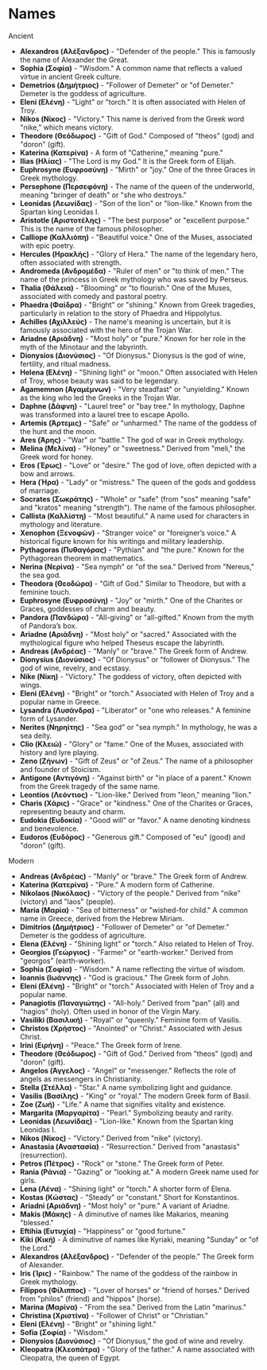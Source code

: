 # Names

Ancient

- **Alexandros (Αλέξανδρος)** - "Defender of the people." This is famously the name of Alexander the Great.
- **Sophia (Σοφία)** - "Wisdom." A common name that reflects a valued virtue in ancient Greek culture.
- **Demetrios (Δημήτριος)** - "Follower of Demeter" or "of Demeter." Demeter is the goddess of agriculture.
- **Eleni (Ελένη)** - "Light" or "torch." It is often associated with Helen of Troy.
- **Nikos (Νίκος)** - "Victory." This name is derived from the Greek word "nike," which means victory.
- **Theodore (Θεόδωρος)** - "Gift of God." Composed of "theos" (god) and "doron" (gift).
- **Katerina (Κατερίνα)** - A form of "Catherine," meaning "pure."
- **Ilias (Ηλίας)** - "The Lord is my God." It is the Greek form of Elijah.
- **Euphrosyne (Ευφροσύνη)** - "Mirth" or "joy." One of the three Graces in Greek mythology.
- **Persephone (Περσεφόνη)** - The name of the queen of the underworld, meaning "bringer of death" or "she who destroys."
- **Leonidas (Λεωνίδας)** - "Son of the lion" or "lion-like." Known from the Spartan king Leonidas I.
- **Aristotle (Αριστοτέλης)** - "The best purpose" or "excellent purpose." This is the name of the famous philosopher.
- **Calliope (Καλλιόπη)** - "Beautiful voice." One of the Muses, associated with epic poetry.
- **Hercules (Ηρακλής)** - "Glory of Hera." The name of the legendary hero, often associated with strength.
- **Andromeda (Ανδρομέδα)** - "Ruler of men" or "to think of men." The name of the princess in Greek mythology who was saved by Perseus.
- **Thalia (Θάλεια)** - "Blooming" or "to flourish." One of the Muses, associated with comedy and pastoral poetry.
- **Phaedra (Φαίδρα)** - "Bright" or "shining." Known from Greek tragedies, particularly in relation to the story of Phaedra and Hippolytus.
- **Achilles (Αχιλλεύς)** - The name's meaning is uncertain, but it is famously associated with the hero of the Trojan War.
- **Ariadne (Αριάδνη)** - "Most holy" or "pure." Known for her role in the myth of the Minotaur and the labyrinth.
- **Dionysios (Διονύσιος)** - "Of Dionysus." Dionysus is the god of wine, fertility, and ritual madness.
- **Helena (Ελένη)** - "Shining light" or "moon." Often associated with Helen of Troy, whose beauty was said to be legendary.
- **Agamemnon (Αγαμέμνων)** - "Very steadfast" or "unyielding." Known as the king who led the Greeks in the Trojan War.
- **Daphne (Δάφνη)** - "Laurel tree" or "bay tree." In mythology, Daphne was transformed into a laurel tree to escape Apollo.
- **Artemis (Άρτεμις)** - "Safe" or "unharmed." The name of the goddess of the hunt and the moon.
- **Ares (Άρης)** - "War" or "battle." The god of war in Greek mythology.
- **Melina (Μελίνα)** - "Honey" or "sweetness." Derived from "meli," the Greek word for honey.
- **Eros (Έρως)** - "Love" or "desire." The god of love, often depicted with a bow and arrows.
- **Hera (Ήρα)** - "Lady" or "mistress." The queen of the gods and goddess of marriage.
- **Socrates (Σωκράτης)** - "Whole" or "safe" (from "sos" meaning "safe" and "kratos" meaning "strength"). The name of the famous philosopher.
- **Callista (Καλλίστη)** - "Most beautiful." A name used for characters in mythology and literature.
- **Xenophon (Ξενοφών)** - "Stranger voice" or "foreigner’s voice." A historical figure known for his writings and military leadership.
- **Pythagoras (Πυθαγόρας)** - "Pythian" and "the pure." Known for the Pythagorean theorem in mathematics.
- **Nerina (Νερίνα)** - "Sea nymph" or "of the sea." Derived from "Nereus," the sea god.
- **Theodora (Θεοδώρα)** - "Gift of God." Similar to Theodore, but with a feminine touch.
- **Euphrosyne (Ευφροσύνη)** - "Joy" or "mirth." One of the Charites or Graces, goddesses of charm and beauty.
- **Pandora (Πανδώρα)** - "All-giving" or "all-gifted." Known from the myth of Pandora’s box.
- **Ariadne (Αριάδνη)** - "Most holy" or "sacred." Associated with the mythological figure who helped Theseus escape the labyrinth.
- **Andreas (Ανδρέας)** - "Manly" or "brave." The Greek form of Andrew.
- **Dionysius (Διονύσιος)** - "Of Dionysus" or "follower of Dionysus." The god of wine, revelry, and ecstasy.
- **Nike (Νίκη)** - "Victory." The goddess of victory, often depicted with wings.
- **Eleni (Ελένη)** - "Bright" or "torch." Associated with Helen of Troy and a popular name in Greece.
- **Lysandra (Λυσάνδρα)** - "Liberator" or "one who releases." A feminine form of Lysander.
- **Nerites (Νηρηίτης)** - "Sea god" or "sea nymph." In mythology, he was a sea deity.
- **Clio (Κλειώ)** - "Glory" or "fame." One of the Muses, associated with history and lyre playing.
- **Zeno (Ζήνων)** - "Gift of Zeus" or "of Zeus." The name of a philosopher and founder of Stoicism.
- **Antigone (Αντιγόνη)** - "Against birth" or "in place of a parent." Known from the Greek tragedy of the same name.
- **Leontios (Λεόντιος)** - "Lion-like." Derived from "leon," meaning "lion."
- **Charis (Χάρις)** - "Grace" or "kindness." One of the Charites or Graces, representing beauty and charm.
- **Eudokia (Ευδοκία)** - "Good will" or "favor." A name denoting kindness and benevolence.
- **Eudoros (Ευδόρος)** - "Generous gift." Composed of "eu" (good) and "doron" (gift).

Modern

- **Andreas (Ανδρέας)** - "Manly" or "brave." The Greek form of Andrew.
- **Katerina (Κατερίνα)** - "Pure." A modern form of Catherine.
- **Nikolaos (Νικόλαος)** - "Victory of the people." Derived from "nike" (victory) and "laos" (people).
- **Maria (Μαρία)** - "Sea of bitterness" or "wished-for child." A common name in Greece, derived from the Hebrew Miriam.
- **Dimitrios (Δημήτριος)** - "Follower of Demeter" or "of Demeter." Demeter is the goddess of agriculture.
- **Elena (Ελένη)** - "Shining light" or "torch." Also related to Helen of Troy.
- **Georgios (Γεώργιος)** - "Farmer" or "earth-worker." Derived from "georgos" (earth-worker).
- **Sophia (Σοφία)** - "Wisdom." A name reflecting the virtue of wisdom.
- **Ioannis (Ιωάννης)** - "God is gracious." The Greek form of John.
- **Eleni (Ελένη)** - "Bright" or "torch." Associated with Helen of Troy and a popular name.
- **Panagiotis (Παναγιώτης)** - "All-holy." Derived from "pan" (all) and "hagios" (holy). Often used in honor of the Virgin Mary.
- **Vasiliki (Βασιλική)** - "Royal" or "queenly." Feminine form of Vasilis.
- **Christos (Χρήστος)** - "Anointed" or "Christ." Associated with Jesus Christ.
- **Irini (Ειρήνη)** - "Peace." The Greek form of Irene.
- **Theodore (Θεόδωρος)** - "Gift of God." Derived from "theos" (god) and "doron" (gift).
- **Angelos (Άγγελος)** - "Angel" or "messenger." Reflects the role of angels as messengers in Christianity.
- **Stella (Στέλλα)** - "Star." A name symbolizing light and guidance.
- **Vasilis (Βασίλης)** - "King" or "royal." The modern Greek form of Basil.
- **Zoe (Ζωή)** - "Life." A name that signifies vitality and existence.
- **Margarita (Μαργαρίτα)** - "Pearl." Symbolizing beauty and rarity.
- **Leonidas (Λεωνίδας)** - "Lion-like." Known from the Spartan king Leonidas I.
- **Nikos (Νίκος)** - "Victory." Derived from "nike" (victory).
- **Anastasia (Αναστασία)** - "Resurrection." Derived from "anastasis" (resurrection).
- **Petros (Πέτρος)** - "Rock" or "stone." The Greek form of Peter.
- **Rania (Ράνια)** - "Gazing" or "looking at." A modern Greek name used for girls.
- **Lena (Λένα)** - "Shining light" or "torch." A shorter form of Elena.
- **Kostas (Κώστας)** - "Steady" or "constant." Short for Konstantinos.
- **Ariadni (Αριάδνη)** - "Most holy" or "pure." A variant of Ariadne.
- **Makis (Μάκης)** - A diminutive of names like Makarios, meaning "blessed."
- **Eftihia (Ευτυχία)** - "Happiness" or "good fortune."
- **Kiki (Κική)** - A diminutive of names like Kyriaki, meaning "Sunday" or "of the Lord."
- **Alexandros (Αλέξανδρος)** - "Defender of the people." The Greek form of Alexander.
- **Iris (Ίρις)** - "Rainbow." The name of the goddess of the rainbow in Greek mythology.
- **Filippos (Φίλιππος)** - "Lover of horses" or "friend of horses." Derived from "philos" (friend) and "hippos" (horse).
- **Marina (Μαρίνα)** - "From the sea." Derived from the Latin "marinus."
- **Christina (Χριστίνα)** - "Follower of Christ" or "Christian."
- **Eleni (Ελένη)** - "Bright" or "shining light."
- **Sofia (Σοφία)** - "Wisdom."
- **Dionysios (Διονύσιος)** - "Of Dionysus," the god of wine and revelry.
- **Kleopatra (Κλεοπάτρα)** - "Glory of the father." A name associated with Cleopatra, the queen of Egypt.